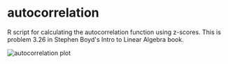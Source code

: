 # autocorrelation
R script for calculating the autocorrelation function using z-scores. This is problem 3.26 in Stephen Boyd's Intro to Linear Algebra book.

![autocorrelation plot](https://github.com/blakeb211/autocorrelation/blob/main/autocorrelation%20function.jpeg)
